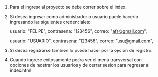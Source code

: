 1. Para el ingreso al proyecto se debe correr sobre el index.
2. Si desea ingresar como administrador o usuario puede hacerlo ingresando las siguientes credenciales:


      usuario: "FELIPE",
      contrasena: "123456",
      correo: "afa@gmail.com",
    
      usuario: "USUARIO",
      contrasena: "123456",
      correo: "usu@gmail.com",
   
3. Si desea registrarse tambien lo puede hacer por la opción de registro.

4. Cuando ingrese exitosamente podra ver el menú transversal con opciones de mostrar los usuarios y de cerrar sesion para regresar al index.html
